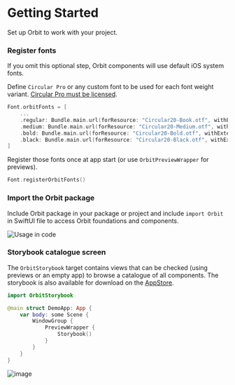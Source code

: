 # Getting Started

Set up Orbit to work with your project.

### Register fonts

If you omit this optional step, Orbit components will use default iOS system fonts.

Define `Circular Pro` or any custom font to be used for each font weight variant. [Circular Pro must be licensed](https://orbit.kiwi/foundation/typography/circular-pro/#circular-pro-in-non-kiwicom-projects). 

```swift
Font.orbitFonts = [
    ...
    .regular: Bundle.main.url(forResource: "Circular20-Book.otf", withExtension: nil),
    .medium: Bundle.main.url(forResource: "Circular20-Medium.otf", withExtension: nil),
    .bold: Bundle.main.url(forResource: "Circular20-Bold.otf", withExtension: nil),
    .black: Bundle.main.url(forResource: "Circular20-Black.otf", withExtension: nil),
]
```

Register those fonts once at app start (or use ``OrbitPreviewWrapper`` for previews).

```swift
Font.registerOrbitFonts()
```

### Import the Orbit package

Include Orbit package in your package or project and include `import Orbit` in SwiftUI file to access Orbit foundations and components.

![Usage in code](usage.png)

### Storybook catalogue screen

The `OrbitStorybook` target contains views that can be checked (using previews or an empty app) to browse a catalogue of all components. The storybook is also available for download on the [AppStore](https://apps.apple.com/us/app/orbit-storybook/id1622225639).

```swift
import OrbitStorybook

@main struct DemoApp: App {
    var body: some Scene {
        WindowGroup {
            PreviewWrapper {
                Storybook()
            }
        }
    }
}
```

![image](storybook.png)
